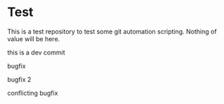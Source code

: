 # Test
This is a test repository to test some git automation scripting. Nothing of value will be here.

this is a dev commit

bugfix

bugfix 2

conflicting bugfix
